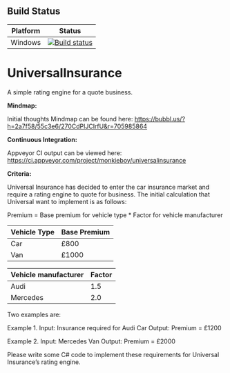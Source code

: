 ## Build Status

| Platform | Status         |
| -------- | -------------- |
| Windows  | [![Build status](https://ci.appveyor.com/api/projects/status/mluhhotmhutb9sxi/branch/master?svg=true)](https://ci.appveyor.com/project/monkieboy/universalinsurance/settings) |

# UniversalInsurance
A simple rating engine for a quote business.

**Mindmap:**

Initial thoughts Mindmap can be found here: https://bubbl.us/?h=2a7f58/55c3e6/270CdPlJCIrfU&r=705985864

**Continuous Integration:**

Appveyor CI output can be viewed here: https://ci.appveyor.com/project/monkieboy/universalinsurance


**Criteria:**

Universal Insurance has decided to enter the car insurance market and require a rating engine to quote for business. The initial calculation that Universal want to implement is as follows:
	
Premium = Base premium for vehicle type * Factor for vehicle manufacturer

|Vehicle Type|Base Premium|
|------------|------------|
|Car|£800|
|Van|£1000|
 
|Vehicle manufacturer|Factor|
|--------------------|------|
|Audi|1.5|
|Mercedes|2.0|

Two examples are:
 
Example 1.
Input: Insurance required for Audi Car
Output: Premium = £1200 
 
Example 2.
Input: Mercedes Van 
Output: Premium = £2000

Please write some C# code to implement these requirements for Universal Insurance’s rating engine.

